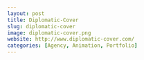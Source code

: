 ```yaml
---
layout: post
title: Diplomatic-Cover
slug: diplomatic-cover
image: diplomatic-cover.png
website: http://www.diplomatic-cover.com/
categories: [Agency, Animation, Portfolio]
---
```

